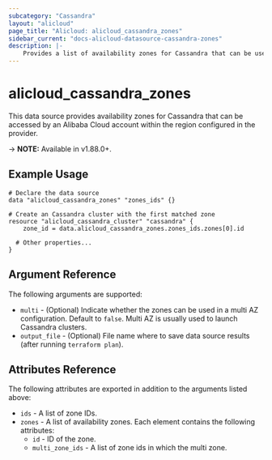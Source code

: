 ```yaml
---
subcategory: "Cassandra"
layout: "alicloud"
page_title: "Alicloud: alicloud_cassandra_zones"
sidebar_current: "docs-alicloud-datasource-cassandra-zones"
description: |-
    Provides a list of availability zones for Cassandra that can be used by an Alibaba Cloud account.
---
```


# alicloud\_cassandra\_zones

This data source provides availability zones for Cassandra that can be accessed by an Alibaba Cloud account within the region configured in the provider.

-> **NOTE:** Available in v1.88.0+.

## Example Usage

```
# Declare the data source
data "alicloud_cassandra_zones" "zones_ids" {}

# Create an Cassandra cluster with the first matched zone
resource "alicloud_cassandra_cluster" "cassandra" {
    zone_id = data.alicloud_cassandra_zones.zones_ids.zones[0].id

  # Other properties...
}
```

## Argument Reference

The following arguments are supported:

* `multi` - (Optional) Indicate whether the zones can be used in a multi AZ configuration. Default to `false`. Multi AZ is usually used to launch Cassandra clusters.
* `output_file` - (Optional) File name where to save data source results (after running `terraform plan`).

## Attributes Reference

The following attributes are exported in addition to the arguments listed above:

* `ids` - A list of zone IDs.
* `zones` - A list of availability zones. Each element contains the following attributes:
  * `id` - ID of the zone.
  * `multi_zone_ids` - A list of zone ids in which the multi zone.